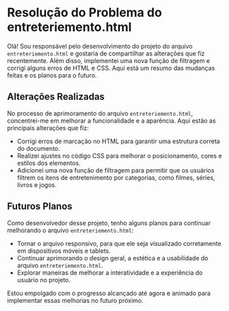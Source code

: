 # Resolução do Problema do entreteriemento.html

Olá! Sou responsável pelo desenvolvimento do projeto do arquivo `entreteriemento.html` e gostaria de compartilhar as alterações que fiz recentemente. Além disso, implementei uma nova função de filtragem e corrigi alguns erros de HTML e CSS. Aqui está um resumo das mudanças feitas e os planos para o futuro.

## Alterações Realizadas

No processo de aprimoramento do arquivo `entreteriemento.html`, concentrei-me em melhorar a funcionalidade e a aparência. Aqui estão as principais alterações que fiz:

- Corrigi erros de marcação no HTML para garantir uma estrutura correta do documento.
- Realizei ajustes no código CSS para melhorar o posicionamento, cores e estilos dos elementos.
- Adicionei uma nova função de filtragem para permitir que os usuários filtrem os itens de entretenimento por categorias, como filmes, séries, livros e jogos.

## Futuros Planos

Como desenvolvedor desse projeto, tenho alguns planos para continuar melhorando o arquivo `entreteriemento.html`:

- Tornar o arquivo responsivo, para que ele seja visualizado corretamente em dispositivos móveis e tablets.
- Continuar aprimorando o design geral, a estética e a usabilidade do arquivo `entreteriemento.html`.
- Explorar maneiras de melhorar a interatividade e a experiência do usuário no projeto.

Estou empolgado com o progresso alcançado até agora e animado para implementar essas melhorias no futuro próximo.